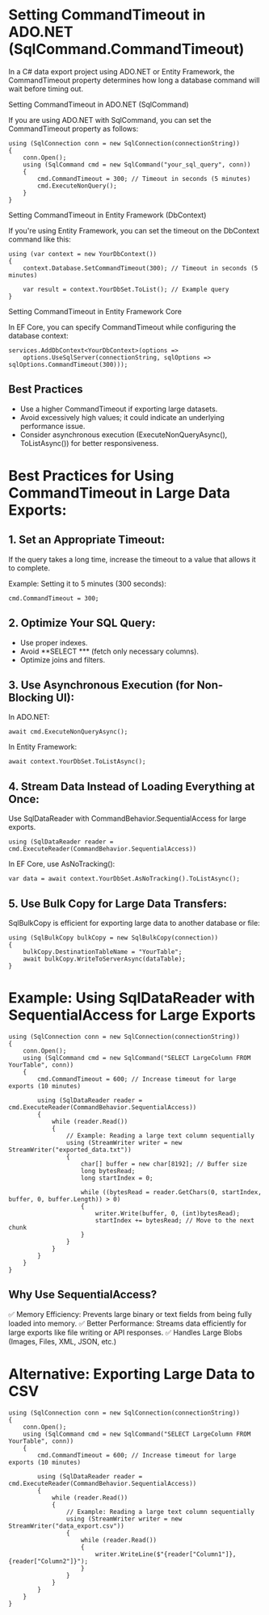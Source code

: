 # Setting CommandTimeout in ADO.NET (SqlCommand.CommandTimeout)

In a C# data export project using ADO.NET or Entity Framework, the CommandTimeout property determines how long a database command will wait before timing out.

Setting CommandTimeout in ADO.NET (SqlCommand)

If you are using ADO.NET with SqlCommand, you can set the CommandTimeout property as follows:

```
using (SqlConnection conn = new SqlConnection(connectionString))
{
    conn.Open();
    using (SqlCommand cmd = new SqlCommand("your_sql_query", conn))
    {
        cmd.CommandTimeout = 300; // Timeout in seconds (5 minutes)
        cmd.ExecuteNonQuery();
    }
}
```

Setting CommandTimeout in Entity Framework (DbContext)

If you're using Entity Framework, you can set the timeout on the DbContext command like this:

```
using (var context = new YourDbContext())
{
    context.Database.SetCommandTimeout(300); // Timeout in seconds (5 minutes)
    
    var result = context.YourDbSet.ToList(); // Example query
}
```

Setting CommandTimeout in Entity Framework Core

In EF Core, you can specify CommandTimeout while configuring the database context:

```
services.AddDbContext<YourDbContext>(options =>
    options.UseSqlServer(connectionString, sqlOptions => sqlOptions.CommandTimeout(300)));
```

## Best Practices
+ Use a higher CommandTimeout if exporting large datasets.
+ Avoid excessively high values; it could indicate an underlying performance issue.
+ Consider asynchronous execution (ExecuteNonQueryAsync(), ToListAsync()) for better responsiveness.


# Best Practices for Using CommandTimeout in Large Data Exports:

## 1. Set an Appropriate Timeout:

If the query takes a long time, increase the timeout to a value that allows it to complete.

Example: Setting it to 5 minutes (300 seconds):
```
cmd.CommandTimeout = 300;
```

## 2. Optimize Your SQL Query:

+ Use proper indexes.
+ Avoid **SELECT *** (fetch only necessary columns).
+ Optimize joins and filters.

## 3. Use Asynchronous Execution (for Non-Blocking UI):

In ADO.NET:
```
await cmd.ExecuteNonQueryAsync();
```

In Entity Framework:
```
await context.YourDbSet.ToListAsync();
```

## 4. Stream Data Instead of Loading Everything at Once:

Use SqlDataReader with CommandBehavior.SequentialAccess for large exports.
```
using (SqlDataReader reader = cmd.ExecuteReader(CommandBehavior.SequentialAccess))
```

In EF Core, use AsNoTracking():
```
var data = await context.YourDbSet.AsNoTracking().ToListAsync();
```

## 5. Use Bulk Copy for Large Data Transfers:

SqlBulkCopy is efficient for exporting large data to another database or file:

```
using (SqlBulkCopy bulkCopy = new SqlBulkCopy(connection))
{
    bulkCopy.DestinationTableName = "YourTable";
    await bulkCopy.WriteToServerAsync(dataTable);
}
```

# Example: Using SqlDataReader with SequentialAccess for Large Exports
```
using (SqlConnection conn = new SqlConnection(connectionString))
{
    conn.Open();
    using (SqlCommand cmd = new SqlCommand("SELECT LargeColumn FROM YourTable", conn))
    {
        cmd.CommandTimeout = 600; // Increase timeout for large exports (10 minutes)
        
        using (SqlDataReader reader = cmd.ExecuteReader(CommandBehavior.SequentialAccess))
        {
            while (reader.Read())
            {
                // Example: Reading a large text column sequentially
                using (StreamWriter writer = new StreamWriter("exported_data.txt"))
                {
                    char[] buffer = new char[8192]; // Buffer size
                    long bytesRead;
                    long startIndex = 0;
                    
                    while ((bytesRead = reader.GetChars(0, startIndex, buffer, 0, buffer.Length)) > 0)
                    {
                        writer.Write(buffer, 0, (int)bytesRead);
                        startIndex += bytesRead; // Move to the next chunk
                    }
                }
            }
        }
    }
}
```

## Why Use SequentialAccess?
✅ Memory Efficiency: Prevents large binary or text fields from being fully loaded into memory.
✅ Better Performance: Streams data efficiently for large exports like file writing or API responses.
✅ Handles Large Blobs (Images, Files, XML, JSON, etc.)

# Alternative: Exporting Large Data to CSV
```
using (SqlConnection conn = new SqlConnection(connectionString))
{
    conn.Open();
    using (SqlCommand cmd = new SqlCommand("SELECT LargeColumn FROM YourTable", conn))
    {
        cmd.CommandTimeout = 600; // Increase timeout for large exports (10 minutes)
        
        using (SqlDataReader reader = cmd.ExecuteReader(CommandBehavior.SequentialAccess))
        {
            while (reader.Read())
            {
                // Example: Reading a large text column sequentially
                using (StreamWriter writer = new StreamWriter("data_export.csv"))
                {
                    while (reader.Read())
                    {
                        writer.WriteLine($"{reader["Column1"]},{reader["Column2"]}");
                    }
                }
            }
        }
    }
}
```
